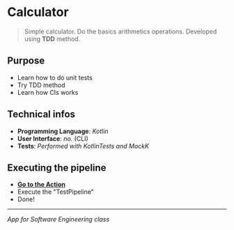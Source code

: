 # Calculator
> Simple calculator. Do the basics arithmetics operations. Developed using **TDD** method.

## Purpose
+ Learn how to do unit tests
+ Try TDD method
+ Learn how CIs works

## Technical infos
- **Programming Language**: *Kotlin*
- **User Interface**: *no.* (CLI)
- **Tests**: *Performed with KotlinTests and MockK*

## Executing the pipeline
- **[Go to the Action](https://github.com/Icaro-G-Silva/Calculator-TDD/actions)**
- Execute the "TestPipeline"
- Done!

---

*App for Software Engineering class*
